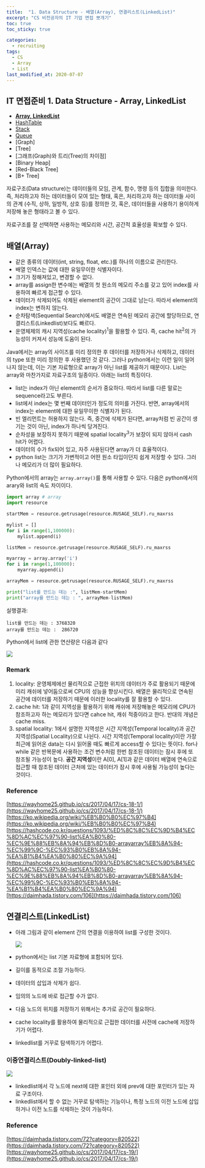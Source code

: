 ```yaml
---
title:  "1. Data Structure - 배열(Array), 연결리스트(LinkedList)"
excerpt: "CS 비전공자의 IT 기업 면접 뽀개기"
toc: true
toc_sticky: true

categories:
  - recruiting
tags:
  - CS
  - Array
  - List
last_modified_at: 2020-07-07
---
```


## IT 면접준비 1. Data Structure - Array, LinkedList
- **[Array, LinkedList](https://inhyeokyoo.github.io/recruiting/Data-Structure-Array-LinkedList/)**
- [HashTable](https://inhyeokyoo.github.io/recruiting/Data-Structure-HashTable/)
- [Stack](https://inhyeokyoo.github.io/recruiting/Data-Structure-Stack/)
- [Queue](https://inhyeokyoo.github.io/recruiting/Data-Structure-Queue/)
- [Graph]
- [Tree]
- [그래프(Graph)와 트리(Tree)의 차이점]
- [Binary Heap]
- [Red-Black Tree]
- [B+ Tree]


자료구조(Data structure)는 데이터들의 모임, 관계, 함수, 명령 등의 집합을 의미한다. 즉, 처리하고자 하는 데이터들이 모여 있는 형태, 혹은, 처리하고자 하는 데이터들 사이의 관계 (수직, 상하, 일방적, 상호 등)를 정의한 것, 혹은, 데이터들을 사용하기 용이하게 저장해 놓은 형태라고 볼 수 있다.

자료구조를 잘 선택하면 사용하는 메모리와 시간, 공간적 효율성을 확보할 수 있다.

## 배열(Array)

-   같은 종류의 데이터(int, string, float, etc.)를 하나의 이름으로 관리한다.
-   배열 인덱스는 값에 대한 유일무이한 식별자이다.
-   크기가 정해져있고, 변경할 수 없다.
-   array를 assign한 변수에는 배열의 첫 원소의 메모리 주소를 갖고 있어 index를 사용하여 빠르게 접근할 수 있다.
-   데이터가 삭제되어도 삭제된 element의 공간이 그대로 남는다. 따라서 element의 index는 변하지 않는다.
-   순차탐색(Sequential Search)에서도 배열은 연속된 메모리 공간에 할당하므로, 연결리스트(Linkedlist)보다도 빠르다.
-   운영체제의 캐시 지역성(cache locality)<sup>1</sup>을 활용할 수 있다. 즉, cache hit<sup>2</sup>의 가능성이 커져서 성능에 도움이 된다.

Java에서는 array의 사이즈를 미리 정의한 후 데이터를 저장하거나 삭제하고, 데이터의 type 또한 미리 정의한 후 사용했던 것 같다. 그러나 python에서는 이런 일이 일어나지 않는데, 이는 기본 자료형으로 array가 아닌 list를 제공하기 때문이다. List는 array와 마찬가지로 자료구조의 일종이다. 아래는 list의 특징이다.

-   list는 index가 아닌 element의 순서가 중요하다. 따라서 list를 다른 말로는 sequence라고도 부른다.
-   list에서 index는 몇 번째 데이터인가 정도의 의미를 가진다. 반면, array에서의 index는 element에 대한 유일무이한 식별자가 된다.
-   빈 엘리먼트는 허용하지 않는다. 즉, 중간에 삭제가 된다면, array처럼 빈 공간이 생기는 것이 아닌, index가 하나씩 당겨진다.
-   순차성을 보장하지 못하기 때문에 spatial locality<sup>3</sup>가 보장이 되지 않아서 cash hit가 어렵다.
-   데이터의 수가 fix되어 있고, 자주 사용된다면 array가 더 효율적이다.
-   python list는 크기가 가변적이고 어떤 원소 타입이던지 쉽게 저장할 수 있다. 그러나 메모리가 더 많이 필요하다.

Python에서의 array는 `array.array()`를 통해 사용할 수 있다. 다음은 python에서의 arary와 list의 속도 차이이다.

```python
import array # array
import resource

startMem = resource.getrusage(resource.RUSAGE_SELF).ru_maxrss

mylist = []
for i in range(1,100000):
    mylist.append(i)

listMem = resource.getrusage(resource.RUSAGE_SELF).ru_maxrss

myarray = array.array('i')
for i in range(1,100000):
    myarray.append(i)

arrayMem = resource.getrusage(resource.RUSAGE_SELF).ru_maxrss

print("list를 만드는 데는 :", listMem-startMem)
print("array를 만드는 데는 : ", arrayMem-listMem)
```

실행결과:

```
list를 만드는 데는 : 3768320
array를 만드는 데는 :  286720
```

Python에서 list에 관한 연산량은 다음과 같다

![](http://cfile6.uf.tistory.com/image/99F09F415EFDF8F7237637)

### Remark

1.  locality: 운영체제에선 물리적으로 근접한 위치의 데이터가 주로 활용되기 때문에 미리 캐쉬에 넣어둠으로써 CPU의 성능을 향상시킨다. 배열은 물리적으로 연속된 공간에 데이터를 저장하기 때문에 이러한 locality를 잘 활용할 수 있다.
2.  cache hit: 1과 같이 지역성을 활용하기 위해 캐쉬에 저장해놓은 메모리에 CPU가 참조하고자 하는 메모리가 있다면 cahce hit, 캐쉬 적중이라고 한다. 반대의 개념은 cache miss.
3.  spatial locality: 1에서 설명한 지역성은 시간 지역성(Temporal locality)과 공간 지역성(Spatial Locality)으로 나뉜다. 시간 지역성(Temporal locality)이란 가장 최근에 읽어온 data는 다시 읽어올 때도 빠르게 access할 수 있다는 뜻이다. for나 while 같은 반복문에 사용하는 조건 변수처럼 한번 참조된 데이터는 잠시 후에 또 참조될 가능성이 높다. **공간 지역성**이란 A\[0\], A\[1\]과 같은 데이터 배열에 연속으로 접근할 때 참조된 데이터 근처에 있는 데이터가 잠시 후에 사용될 가능성이 높다는 것이다.

### Reference

[https://wayhome25.github.io/cs/2017/04/17/cs-18-1/](https://wayhome25.github.io/cs/2017/04/17/cs-18-1/)  
[https://ko.wikipedia.org/wiki/%EB%B0%B0%EC%97%B4](https://ko.wikipedia.org/wiki/%EB%B0%B0%EC%97%B4)  
[https://hashcode.co.kr/questions/1093/%ED%8C%8C%EC%9D%B4%EC%8D%AC%EC%97%90-list%EA%B0%80-%EC%9E%88%EB%8A%94%EB%8D%B0-arrayarray%EB%8A%94-%EC%99%9C-%EC%93%B0%EB%8A%94-%EA%B1%B4%EA%B0%80%EC%9A%94](https://hashcode.co.kr/questions/1093/%ED%8C%8C%EC%9D%B4%EC%8D%AC%EC%97%90-list%EA%B0%80-%EC%9E%88%EB%8A%94%EB%8D%B0-arrayarray%EB%8A%94-%EC%99%9C-%EC%93%B0%EB%8A%94-%EA%B1%B4%EA%B0%80%EC%9A%94)  
[https://daimhada.tistory.com/106](https://daimhada.tistory.com/106)

## 연결리스트(LinkedList)

-   아래 그림과 같이 element 간의 연결을 이용하여 list를 구성한 것이다.
    
    ![](https://wayhome25.github.io/assets/post-img/cs/linked-list.png)
-   python에서는 list 기본 자료형에 포함되어 있다.
    
-   길이를 동적으로 조절 가능하다.
    
-   데이터의 삽입과 삭제가 쉽다.
    
-   임의의 노드에 바로 접근할 수가 없다.
    
-   다음 노드의 위치를 저장하기 위해서는 추가로 공간이 필요하다.
    
-   cache locality를 활용하여 물리적으로 근접한 데이터를 사전에 cache에 저장하기가 어렵다.
    
-   linkedlist를 거꾸로 탐색하기가 어렵다.
    

### 이중연결리스트(Doubly-linked-list)

![](https://wayhome25.github.io/assets/post-img/cs/doubly-linked-list.png)

-   linkedlist에서 각 노드에 next에 대한 포인터 외에 prev에 대한 포인터가 있는 자료 구조이다.
-   linkedlist에서 할 수 없는 거꾸로 탐색하는 기능이나, 특정 노드의 이전 노드에 삽입하거나 이전 노드를 삭제하는 것이 가능하다.

### Reference

[https://daimhada.tistory.com/72?category=820522](https://daimhada.tistory.com/72?category=820522)  
[https://wayhome25.github.io/cs/2017/04/17/cs-19/](https://wayhome25.github.io/cs/2017/04/17/cs-19/)